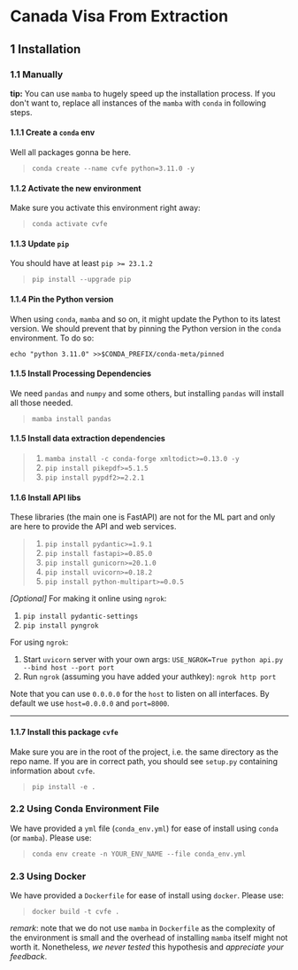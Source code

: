 # Canada Visa From Extraction

## 1 Installation

### 1.1 Manually

**tip:** You can use `mamba` to hugely speed up the installation process. If you don't want to, replace all instances of the `mamba` with `conda` in following steps.

#### 1.1.1 Create a `conda` env

Well all packages gonna be here.
>`conda create --name cvfe python=3.11.0 -y`

#### 1.1.2 Activate the new environment

Make sure you activate this environment right away:
>`conda activate cvfe`

#### 1.1.3 Update `pip`

You should have at least `pip >= 23.1.2`
>`pip install --upgrade pip`

#### 1.1.4 Pin the Python version

When using `conda`, `mamba` and so on, it might update the Python to its latest version. We should prevent that by pinning the Python version in the `conda` environment. To do so:

`echo "python 3.11.0" >>$CONDA_PREFIX/conda-meta/pinned`

#### 1.1.5 Install Processing Dependencies

We need `pandas` and `numpy` and some others, but installing `pandas` will install all those needed.

> `mamba install pandas`

#### 1.1.5 Install data extraction dependencies

>1. `mamba install -c conda-forge xmltodict>=0.13.0 -y`
>2. `pip install pikepdf>=5.1.5`
>3. `pip install pypdf2>=2.2.1`

#### 1.1.6 Install API libs

These libraries (the main one is FastAPI) are not for the ML part and only are here to provide the API and web services.

>1. `pip install pydantic>=1.9.1`
>2. `pip install fastapi>=0.85.0`
>3. `pip install gunicorn>=20.1.0`
>4. `pip install uvicorn>=0.18.2`
>5. `pip install python-multipart>=0.0.5`

*\[Optional\]* For making it online using `ngrok`:

1. `pip install pydantic-settings`
2. `pip install pyngrok`

For using `ngrok`:

1. Start `uvicorn` server with your own args: `USE_NGROK=True python api.py --bind host --port port`
2. Run `ngrok` (assuming you have added your authkey): `ngrok http port`

Note that you can use `0.0.0.0` for the `host` to listen on all interfaces. By default we use `host=0.0.0.0` and `port=8000`.

----

#### 1.1.7 Install this package `cvfe`

Make sure you are in the root of the project, i.e. the same directory as the repo name. If you are in correct path, you should see `setup.py` containing information about `cvfe`.
>`pip install -e .`

### 2.2 Using Conda Environment File

We have provided a `yml` file (`conda_env.yml`) for ease of install using `conda` (or `mamba`). Please use:
> `conda env create -n YOUR_ENV_NAME --file conda_env.yml`

### 2.3 Using Docker

We have provided a `Dockerfile` for ease of install using `docker`. Please use:
> `docker build -t cvfe .`

*remark*: note that we do not use `mamba` in `Dockerfile` as the complexity of the environment is small and the overhead of installing `mamba` itself might not worth it. Nonetheless, *we never tested* this hypothesis and *appreciate your feedback*.
